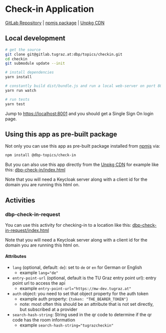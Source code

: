 # Check-in Application

[GitLab Repository](https://gitlab.tugraz.at/dbp/check-in/checkin) |
[npmjs package](https://www.npmjs.com/package/@dbp-topics/check-in) |
[Unpkg CDN](https://unpkg.com/browse/@dbp-topics/check-in/)

## Local development

```bash
# get the source
git clone git@gitlab.tugraz.at:dbp/topics/checkin.git
cd checkin
git submodule update --init

# install dependencies
yarn install

# constantly build dist/bundle.js and run a local web-server on port 8001 
yarn run watch

# run tests
yarn test
```

Jump to <https://localhost:8001> and you should get a Single Sign On login page.

## Using this app as pre-built package

Not only you can use this app as pre-built package installed from [npmjs](https://www.npmjs.com/package/@dbp-topics/check-in) via:

```bash
npm install @dbp-topics/check-in
```

But you can also use this app directly from the [Unpkg CDN](https://unpkg.com/browse/@dbp-topics/check-in/)
for example like this: [dbp-check-in/index.html](https://gitlab.tugraz.at/dbp/check-in/checkin/-/tree/master/examples/dbp-check-in/index.html)

Note that you will need a Keycloak server along with a client id for the domain you are running this html on.

## Activities

### dbp-check-in-request

You can use this activity for checking-in to a location like this:
[dbp-check-in-request/index.html](https://gitlab.tugraz.at/dbp/check-in/checkin/-/tree/master/examples/dbp-check-in-request/index.html)

Note that you will need a Keycloak server along with a client id for the domain you are running this html on.

#### Attributes

- `lang` (optional, default: `de`): set to `de` or `en` for German or English
    - example `lang="de"`
- `entry-point-url` (optional, default is the TU Graz entry point url): entry point url to access the api
    - example `entry-point-url="https://mw-dev.tugraz.at"`
- `auth` object: you need to set that object property for the auth token
    - example auth property: `{token: "THE_BEARER_TOKEN"}`
    - note: most often this should be an attribute that is not set directly, but subscribed at a provider
- `search-hash-string`: String used in the qr code to determine if the qr code has the room information
    - example `search-hash-string="tugrazcheckin"`
